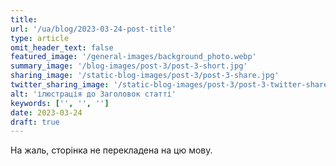 ```yaml
---
title:
url: '/ua/blog/2023-03-24-post-title'
type: article
omit_header_text: false
featured_image: '/general-images/background_photo.webp'
summary_image: '/blog-images/post-3/post-3-short.jpg'
sharing_image: '/static-blog-images/post-3/post-3-share.jpg'
twitter_sharing_image: '/static-blog-images/post-3/post-3-twitter-share.jpg'
alt: 'ілюстрація до Заголовок статті'
keywords: ['', '', '']
date: 2023-03-24
draft: true
---
```


На жаль, сторінка не перекладена на цю мову.
